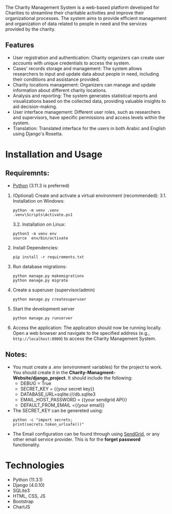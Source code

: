 The Charity Management System is a web-based platform developed for Charities to streamline their charitable activities and improve their organizational processes. The system aims to provide efficient management and organization of data related to people in need and the services provided by the charity.

## Features

- User registration and authentication: Charity organizers can create user accounts with unique credentials to access the system.
- Cases' records storage and management: The system allows researchers to input and update data about people in need, including their conditions and assistance provided.
- Charity locations management: Organizers can manage and update information about different charity locations.
- Analysis and reporting: The system generates statistical reports and visualizations based on the collected data, providing valuable insights to aid decision-making.
- User interface management: Different user roles, such as researchers and supervisors, have specific permissions and access levels within the system.
- Translation: Translated interface for the users in both Arabic and English using Django's Rosetta.

# Installation and Usage

## Requiremnts:

- [Python](https://www.python.org/downloads/) (3.11.3 is preferred)

1. (Optional) Create and activate a virtual environment (recommended):
   3.1. Installation on Windows:
   ```
   python -m venv .venv
   .venv\Scripts\Activate.ps1
   ```
   3.2. Installation on Linux:
   ```
   python3 -m venv env
   source  env/bin/activate
   ```
2. Install Dependencies:
   ```
   pip install -r requirements.txt
   ```
3. Run database migrations:
   ```
   python manage.py makemigrations
   python manage.py migrate
   ```
4. Create a superuser (supervisor/admin)
   ```
   python manage.py createsuperuser
   ```
5. Start the development server
   ```
   python manage.py runserver
   ```
6. Access the application:
   The application should now be running locally. Open a web browser and navigate to the specified address (e.g., `http://localhost:8000`) to access the Charity Management System.

## Notes:

- You must create a .env (environment variables) for the project to work. You should create it in the **Charity-Managment-Website/django_project**. It should include the following:
  - DEBUG = True
  - SECRET_KEY = {{your secret key}}
  - DATABASE_URL=sqlite:///db.sqlite3
  - EMAIL_HOST_PASSWORD = {{your sendgrid API}}
  - DEFAULT_FROM_EMAIL ={{your email}}
- The SECRET_KEY can be genereted using:
  ```
  python -c "import secrets;
  print(secrets.token_urlsafe())"
  ```
- The Email configuration can be found through using [SendGrid](https://app.sendgrid.com/), or any other email service provider. This is for the **forget password** functionality.

# Technologies

- Python (11.3.1)
- Django (4.0.10)
- SQLite3
- HTML, CSS, JS
- Bootstrap
- ChartJS
